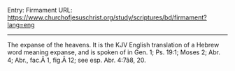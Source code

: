 Entry: Firmament
URL: https://www.churchofjesuschrist.org/study/scriptures/bd/firmament?lang=eng

---

The expanse of the heavens. It is the KJV English translation of a Hebrew word meaning expanse, and is spoken of in Gen. 1; Ps. 19:1; Moses 2; Abr. 4; Abr., fac.Â 1, fig.Â 12; see esp. Abr. 4:7â8, 20.
